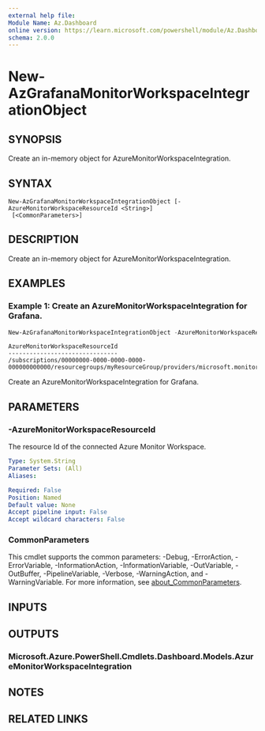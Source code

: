 ```yaml
---
external help file:
Module Name: Az.Dashboard
online version: https://learn.microsoft.com/powershell/module/Az.Dashboard/new-azgrafanamonitorworkspaceintegrationobject
schema: 2.0.0
---
```


# New-AzGrafanaMonitorWorkspaceIntegrationObject

## SYNOPSIS
Create an in-memory object for AzureMonitorWorkspaceIntegration.

## SYNTAX

```
New-AzGrafanaMonitorWorkspaceIntegrationObject [-AzureMonitorWorkspaceResourceId <String>]
 [<CommonParameters>]
```

## DESCRIPTION
Create an in-memory object for AzureMonitorWorkspaceIntegration.

## EXAMPLES

### Example 1: Create an AzureMonitorWorkspaceIntegration for Grafana.
```powershell
New-AzGrafanaMonitorWorkspaceIntegrationObject -AzureMonitorWorkspaceResourceId "/subscriptions/00000000-0000-0000-0000-000000000000/resourcegroups/myResourceGroup/providers/microsoft.monitor/accounts/myAzureMonitorWorkspace"
```

```output
AzureMonitorWorkspaceResourceId
-------------------------------
/subscriptions/00000000-0000-0000-0000-000000000000/resourcegroups/myResourceGroup/providers/microsoft.monitor/accounts/myAzureMonitorWorkspace
```

Create an AzureMonitorWorkspaceIntegration for Grafana.

## PARAMETERS

### -AzureMonitorWorkspaceResourceId
The resource Id of the connected Azure Monitor Workspace.

```yaml
Type: System.String
Parameter Sets: (All)
Aliases:

Required: False
Position: Named
Default value: None
Accept pipeline input: False
Accept wildcard characters: False
```

### CommonParameters
This cmdlet supports the common parameters: -Debug, -ErrorAction, -ErrorVariable, -InformationAction, -InformationVariable, -OutVariable, -OutBuffer, -PipelineVariable, -Verbose, -WarningAction, and -WarningVariable. For more information, see [about_CommonParameters](http://go.microsoft.com/fwlink/?LinkID=113216).

## INPUTS

## OUTPUTS

### Microsoft.Azure.PowerShell.Cmdlets.Dashboard.Models.AzureMonitorWorkspaceIntegration

## NOTES

## RELATED LINKS

